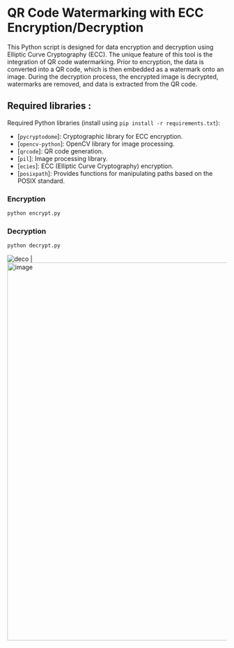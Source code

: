 # QR Code Watermarking with ECC Encryption/Decryption

This Python script is designed for data encryption and decryption using Elliptic Curve Cryptography (ECC). The unique feature of this tool is the integration of QR code watermarking. Prior to encryption, the data is converted into a QR code, which is then embedded as a watermark onto an image. During the decryption process, the encrypted image is decrypted, watermarks are removed, and data is extracted from the QR code.

## Required libraries :
  Required Python libraries (install using `pip install -r requirements.txt`):
  - [`pycryptodome`]: Cryptographic library for ECC encryption.
  - [`opencv-python`]: OpenCV library for image processing.
  - [`qrcode`]: QR code generation.
  - [`pil`]: Image processing library.
  - [`ecies`]: ECC (Elliptic Curve Cryptography) encryption.
  - [`posixpath`]: Provides functions for manipulating paths based on the POSIX standard.

  
### Encryption

```bash
python encrypt.py 
```
### Decryption
```bash
python decrypt.py
```
![deco](https://github.com/Youssef-balh/Encryption-Decryption/assets/113738047/6bf97706-4747-4f87-91a3-53906caaa346) | <img width="867" alt="image" src="https://github.com/Youssef-balh/Encryption-Decryption/assets/113738047/73349d13-b4a6-4990-b2e5-a79f1a249aba">



